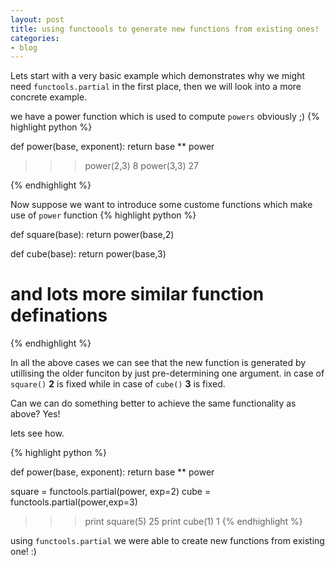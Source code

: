 ```yaml
---
layout: post
title: using functoools to generate new functions from existing ones!
categories:
- blog
---
```


Lets start with a very basic example which demonstrates why we might need `functools.partial` in the first place, then we will look into a more concrete example.

we have a power function which is used to compute `powers` obviously ;)
{% highlight python %}

def power(base, exponent):
    return base ** power

>>> power(2,3)
8
>>>power(3,3)
27

{% endhighlight %}

Now suppose we want to introduce some custome functions which make use of `power` function
{% highlight python %}

def square(base):
    return power(base,2)

def cube(base):
    return power(base,3)

# and lots more similar function definations

{% endhighlight %}

In all the above cases we can see that the new function is generated by utillising the older funciton by just pre-determining one argument. in case of `square()` <b>2</b> is fixed while in case of `cube()` <b>3</b> is fixed.

Can we can do something better to achieve the same functionality as above? Yes!

lets see how.

{% highlight python %}

def power(base, exponent):
    return base ** power


square = functools.partial(power, exp=2)
cube = functools.partial(power,exp=3)


>>>print square(5)
25
>>>print cube(1)
1
{% endhighlight %}

using `functools.partial` we were able to create new functions from existing one! :)

